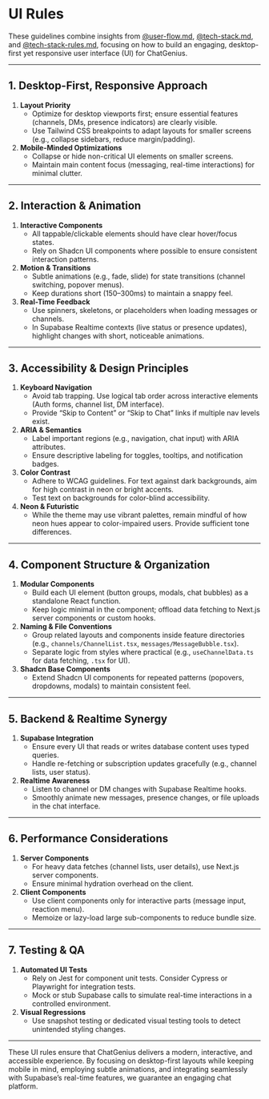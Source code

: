 # UI Rules

These guidelines combine insights from [@user-flow.md](../project-info/user-flow.md), [@tech-stack.md](../project-info/tech-stack.md), and [@tech-stack-rules.md](../rules/tech-stack-rules.md), focusing on how to build an engaging, desktop-first yet responsive user interface (UI) for ChatGenius.

---

## 1. Desktop-First, Responsive Approach

1. **Layout Priority**  
   - Optimize for desktop viewports first; ensure essential features (channels, DMs, presence indicators) are clearly visible.  
   - Use Tailwind CSS breakpoints to adapt layouts for smaller screens (e.g., collap­se sidebars, reduce margin/padding).
2. **Mobile-Minded Optimizations**  
   - Collapse or hide non-critical UI elements on smaller screens.  
   - Maintain main content focus (messaging, real-time interactions) for minimal clutter.

---

## 2. Interaction & Animation

1. **Interactive Components**  
   - All tappable/clickable elements should have clear hover/focus states.  
   - Rely on Shadcn UI components where possible to ensure consistent interaction patterns.
2. **Motion & Transitions**  
   - Subtle animations (e.g., fade, slide) for state transitions (channel switching, popover menus).  
   - Keep durations short (150–300ms) to maintain a snappy feel.
3. **Real-Time Feedback**  
   - Use spinners, skeletons, or placeholders when loading messages or channels.  
   - In Supabase Realtime contexts (live status or presence updates), highlight changes with short, noticeable animations.

---

## 3. Accessibility & Design Principles

1. **Keyboard Navigation**  
   - Avoid tab trapping. Use logical tab order across interactive elements (Auth forms, channel list, DM interface).  
   - Provide “Skip to Content” or “Skip to Chat” links if multiple nav levels exist.
2. **ARIA & Semantics**  
   - Label important regions (e.g., navigation, chat input) with ARIA attributes.  
   - Ensure descriptive labeling for toggles, tooltips, and notification badges.
3. **Color Contrast**  
   - Adhere to WCAG guidelines. For text against dark backgrounds, aim for high contrast in neon or bright accents.  
   - Test text on backgrounds for color-blind accessibility.
4. **Neon & Futuristic**  
   - While the theme may use vibrant palettes, remain mindful of how neon hues appear to color-impaired users. Provide sufficient tone differences.

---

## 4. Component Structure & Organization

1. **Modular Components**  
   - Build each UI element (button groups, modals, chat bubbles) as a standalone React function.  
   - Keep logic minimal in the component; offload data fetching to Next.js server components or custom hooks.
2. **Naming & File Conventions**  
   - Group related layouts and components inside feature directories (e.g., `channels/ChannelList.tsx`, `messages/MessageBubble.tsx`).  
   - Separate logic from styles where practical (e.g., `useChannelData.ts` for data fetching, `.tsx` for UI).
3. **Shadcn Base Components**  
   - Extend Shadcn UI components for repeated patterns (popovers, dropdowns, modals) to maintain consistent feel.

---

## 5. Backend & Realtime Synergy

1. **Supabase Integration**  
   - Ensure every UI that reads or writes database content uses typed queries.  
   - Handle re-fetching or subscription updates gracefully (e.g., channel lists, user status).
2. **Realtime Awareness**  
   - Listen to channel or DM changes with Supabase Realtime hooks.  
   - Smoothly animate new messages, presence changes, or file uploads in the chat interface.

---

## 6. Performance Considerations

1. **Server Components**  
   - For heavy data fetches (channel lists, user details), use Next.js server components.  
   - Ensure minimal hydration overhead on the client.
2. **Client Components**  
   - Use client components only for interactive parts (message input, reaction menu).  
   - Memoize or lazy-load large sub-components to reduce bundle size.

---

## 7. Testing & QA

1. **Automated UI Tests**  
   - Rely on Jest for component unit tests. Consider Cypress or Playwright for integration tests.  
   - Mock or stub Supabase calls to simulate real-time interactions in a controlled environment.
2. **Visual Regressions**  
   - Use snapshot testing or dedicated visual testing tools to detect unintended styling changes.

---

These UI rules ensure that ChatGenius delivers a modern, interactive, and accessible experience. By focusing on desktop-first layouts while keeping mobile in mind, employing subtle animations, and integrating seamlessly with Supabase’s real-time features, we guarantee an engaging chat platform.
